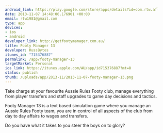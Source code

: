 ```yaml
--- 
android_link: https://play.google.com/store/apps/details?id=com.rtw.aflmanager
date: 2013-11-07 14:48:06.176901 +00:00
email: rtw1981@gmail.com
type: app
devices: 
- ios
- android
developer_link: http://getfootymanager.com.au/
title: Footy Manager 13
developer: RussBytes
itunes_id: "715376887"
permalink: /app/footy-manager-13
targetMarket: Personal
ios_link: https://itunes.apple.com/AU/app/id715376887?mt=8
status: publish
thumb: /uploads/app/2013-11/2013-11-07-footy-manager-13.png
---
```


Take charge at your favourite Aussie Rules Footy club, manage everything from player transfers and staff upgrades to game day decisions and tactics.  

Footy Manager 13 is a text based simulation game where you manage an Aussie Rules Footy team, you are in control of all aspects of the club from day to day affairs to wages and transfers.

Do you have what it takes to you steer the boys on to glory?

